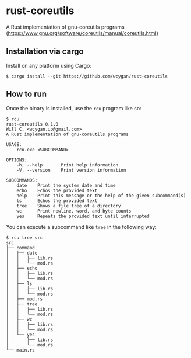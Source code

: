 # rust-coreutils

A Rust implementation of gnu-coreutils programs (https://www.gnu.org/software/coreutils/manual/coreutils.html)

## Installation via cargo

Install on any platform using Cargo:

```
$ cargo install --git https://github.com/wcygan/rust-coreutils
```

## How to run

Once the binary is installed, use the `rcu` program like so:

```
$ rcu
rust-coreutils 0.1.0
Will C. <wcygan.io@gmail.com>
A Rust implementation of gnu-coreutils programs

USAGE:
    rcu.exe <SUBCOMMAND>

OPTIONS:
    -h, --help       Print help information
    -V, --version    Print version information

SUBCOMMANDS:
    date    Print the system date and time
    echo    Echos the provided text
    help    Print this message or the help of the given subcommand(s)
    ls      Echos the provided text
    tree    Shows a file tree of a directory
    wc      Print newline, word, and byte counts
    yes     Repeats the provided text until interrupted
```

You can execute a subcommand like `tree` in the following way:

```
$ rcu tree src
src
├── command
│   ├── date
│   │   ├── lib.rs
│   │   └── mod.rs
│   ├── echo
│   │   ├── lib.rs
│   │   └── mod.rs
│   ├── ls
│   │   ├── lib.rs
│   │   └── mod.rs
│   ├── mod.rs
│   ├── tree
│   │   ├── lib.rs
│   │   └── mod.rs
│   ├── wc
│   │   ├── lib.rs
│   │   └── mod.rs
│   └── yes
│       ├── lib.rs
│       └── mod.rs
└── main.rs
```